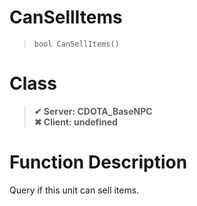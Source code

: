 # CanSellItems
> `bool CanSellItems()`
# Class
> __✔ Server: CDOTA_BaseNPC__  
> __✖ Client: undefined__  
# Function Description
Query if this unit can sell items.
